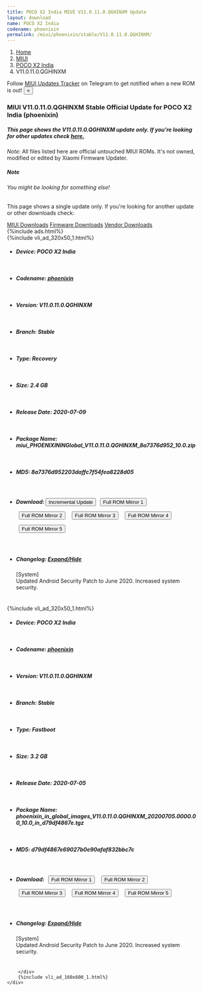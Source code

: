 ```yaml
---
title: POCO X2 India MIUI V11.0.11.0.QGHINXM Update
layout: download
name: POCO X2 India
codename: phoenixin
permalink: /miui/phoenixin/stable/V11.0.11.0.QGHINXM/
---
```

<nav aria-label="breadcrumb">
    <ol class="breadcrumb">
        <li class="breadcrumb-item"><a href="/">Home</a></li>
        <li class="breadcrumb-item"><a href="/miui/">MIUI</a></li>
        <li class="breadcrumb-item"><a href="/miui/phoenixin/">POCO X2 India</a></li>
        <li class="breadcrumb-item active" aria-current="page">V11.0.11.0.QGHINXM</li>
    </ol>
</nav>
<div class="alert alert-primary alert-dismissible fade show" role="alert">
    Follow <a href="https://t.me/MIUIUpdatesTracker" class="alert-link">MIUI Updates Tracker</a> on Telegram to get
    notified when a new ROM is out!
    <button type="button" class="close" data-dismiss="alert" aria-label="Close">
        <span aria-hidden="true">&times;</span>
    </button>
</div>
<div class="col-12 mx-auto">
    <h3 class="title bg-light p-2 rounded">MIUI V11.0.11.0.QGHINXM Stable Official Update for POCO X2 India (phoenixin)</h3>
    <h5>This page shows the V11.0.11.0.QGHINXM update only. If you're looking for other updates check
        <a href="/miui/phoenixin/">here.</a></h5>
    <p><i>Note: </i>All files listed here are official untouched MIUI ROMs.
        It's not owned, modified or edited by Xiaomi Firmware Updater.</p>
    <div class="card">
        <div class="card-body">
            <h5 class="card-title">Note</h5>
            <h6 class="card-subtitle mb-2 text-muted">You might be looking for something else!</h6>
            <p class="card-text">This page shows a single update only.
                If you're looking for another update or other downloads check:</p>
            <a href="/miui/" class="card-link">MIUI Downloads</a>
            <a href="/firmware/" class="card-link">Firmware Downloads</a>
            <a href="/vendor/" class="card-link">Vendor Downloads</a>
        </div>
    </div>
    {%include ads.html%}
    <div class="row justify-content-center">
        <div class="col-10" id="downloads">
                    <div class="card card-body">
            {%include vli_ad_320x50_1.html%}
            <ul class="list-unstyled">
                <li style="padding-bottom: 10px;">
                    <h5><b>Device: </b>POCO X2 India</h5>
                </li>
                <li style="padding-bottom: 10px;">
                    <h5><b>Codename: </b> <a href="/miui/phoenixin/" target="_blank">phoenixin</a> </h5>
                </li>
                <li style="padding-bottom: 10px;">
                    <h5><b>Version: </b>V11.0.11.0.QGHINXM</h5>
                </li>
                <li style="padding-bottom: 10px;">
                    <h5><b>Branch: </b>Stable</h5>
                </li>
                <li style="padding-bottom: 10px;">
                    <h5><b>Type: </b>Recovery</h5>
                </li>
                <li style="padding-bottom: 10px;">
                    <h5><b>Size: </b>2.4 GB</h5>
                </li>
                <li style="padding-bottom: 10px;">
                    <h5><b>Release Date: </b>2020-07-09</h5>
                </li>
                <li style="padding-bottom: 10px;">
                    <h5><b>Package Name: </b><span id="filename" class="text-dark">miui_PHOENIXININGlobal_V11.0.11.0.QGHINXM_8a7376d952_10.0.zip</span></h5>
                </li>
                <li style="padding-bottom: 10px;">
                    <h5><b>MD5: </b><span id="md5" class="text-muted">8a7376d952203daffc7f54fea8228d05</span></h5>
                </li>
                <li style="padding-bottom: 10px;">
                    <h5><b>Download: </b><button type="button" id="incremental_download" class="btn btn-warning" onclick="window.open('https://bigota.d.miui.com/V11.0.11.0.QGHINXM/miui-blockota-phoenixin_in_global-V11.0.7.0.QGHINXM-V11.0.11.0.QGHINXM-773fe81c10-10.0.zip', '_blank');"><i class="fa fa-download"></i> Incremental Update</button> <button type="button" id="download" class="btn btn-primary" style="margin: 7px;" onclick="window.open('https://cdn-ota.azureedge.net/V11.0.11.0.QGHINXM/miui_PHOENIXININGlobal_V11.0.11.0.QGHINXM_8a7376d952_10.0.zip', '_blank');"><i class="fa fa-download"></i> Full ROM Mirror 1</button> <button type="button" id="download" class="btn btn-primary" style="margin: 7px;" onclick="window.open('https://bn.d.miui.com/V11.0.11.0.QGHINXM/miui_PHOENIXININGlobal_V11.0.11.0.QGHINXM_8a7376d952_10.0.zip', '_blank');"><i class="fa fa-download"></i> Full ROM Mirror 2</button> <button type="button" id="download" class="btn btn-primary" style="margin: 7px;" onclick="window.open('https://ks3orig.bigota.d.miui.com/V11.0.11.0.QGHINXM/miui_PHOENIXININGlobal_V11.0.11.0.QGHINXM_8a7376d952_10.0.zip', '_blank');"><i class="fa fa-download"></i> Full ROM Mirror 3</button> <button type="button" id="download" class="btn btn-primary" style="margin: 7px;" onclick="window.open('https://airtel.bigota.d.miui.com/V11.0.11.0.QGHINXM/miui_PHOENIXININGlobal_V11.0.11.0.QGHINXM_8a7376d952_10.0.zip', '_blank');"><i class="fa fa-download"></i> Full ROM Mirror 4</button> <button type="button" id="download" class="btn btn-primary" style="margin: 7px;" onclick="window.open('https://hugeota.d.miui.com/V11.0.11.0.QGHINXM/miui_PHOENIXININGlobal_V11.0.11.0.QGHINXM_8a7376d952_10.0.zip', '_blank');"><i class="fa fa-download"></i> Full ROM Mirror 5</button></h5>
                </li>
                <li style="padding-bottom: 10px;">
                    <h5><b>Changelog: </b><a href="#phoenixin_1_changelog" data-toggle="collapse" role="button"
                            aria-expanded="false" aria-controls="phoenixin_1_changelog"> <i class="fa fa-arrow-down"
                                aria-hidden="true"></i> Expand/Hide</a></h5>
                    <div class="collapse" id="phoenixin_1_changelog">
                        <p id="changelog_text">[System]<br>Updated Android Security Patch to June 2020. Increased system security.</p>
                    </div>
                </li>
            </ul>
        </div>
        <div class="card card-body">
            {%include vli_ad_320x50_1.html%}
            <ul class="list-unstyled">
                <li style="padding-bottom: 10px;">
                    <h5><b>Device: </b>POCO X2 India</h5>
                </li>
                <li style="padding-bottom: 10px;">
                    <h5><b>Codename: </b> <a href="/miui/phoenixin/" target="_blank">phoenixin</a> </h5>
                </li>
                <li style="padding-bottom: 10px;">
                    <h5><b>Version: </b>V11.0.11.0.QGHINXM</h5>
                </li>
                <li style="padding-bottom: 10px;">
                    <h5><b>Branch: </b>Stable</h5>
                </li>
                <li style="padding-bottom: 10px;">
                    <h5><b>Type: </b>Fastboot</h5>
                </li>
                <li style="padding-bottom: 10px;">
                    <h5><b>Size: </b>3.2 GB</h5>
                </li>
                <li style="padding-bottom: 10px;">
                    <h5><b>Release Date: </b>2020-07-05</h5>
                </li>
                <li style="padding-bottom: 10px;">
                    <h5><b>Package Name: </b><span id="filename" class="text-dark">phoenixin_in_global_images_V11.0.11.0.QGHINXM_20200705.0000.00_10.0_in_d79df4867e.tgz</span></h5>
                </li>
                <li style="padding-bottom: 10px;">
                    <h5><b>MD5: </b><span id="md5" class="text-muted">d79df4867e69027b0e90afaf832bbc7c</span></h5>
                </li>
                <li style="padding-bottom: 10px;">
                    <h5><b>Download: </b> <button type="button" id="download" class="btn btn-primary" style="margin: 7px;" onclick="window.open('https://cdn-ota.azureedge.net/V11.0.11.0.QGHINXM/phoenixin_in_global_images_V11.0.11.0.QGHINXM_20200705.0000.00_10.0_in_d79df4867e.tgz', '_blank');"><i class="fa fa-download"></i> Full ROM Mirror 1</button> <button type="button" id="download" class="btn btn-primary" style="margin: 7px;" onclick="window.open('https://bn.d.miui.com/V11.0.11.0.QGHINXM/phoenixin_in_global_images_V11.0.11.0.QGHINXM_20200705.0000.00_10.0_in_d79df4867e.tgz', '_blank');"><i class="fa fa-download"></i> Full ROM Mirror 2</button> <button type="button" id="download" class="btn btn-primary" style="margin: 7px;" onclick="window.open('https://ks3orig.bigota.d.miui.com/V11.0.11.0.QGHINXM/phoenixin_in_global_images_V11.0.11.0.QGHINXM_20200705.0000.00_10.0_in_d79df4867e.tgz', '_blank');"><i class="fa fa-download"></i> Full ROM Mirror 3</button> <button type="button" id="download" class="btn btn-primary" style="margin: 7px;" onclick="window.open('https://airtel.bigota.d.miui.com/V11.0.11.0.QGHINXM/phoenixin_in_global_images_V11.0.11.0.QGHINXM_20200705.0000.00_10.0_in_d79df4867e.tgz', '_blank');"><i class="fa fa-download"></i> Full ROM Mirror 4</button> <button type="button" id="download" class="btn btn-primary" style="margin: 7px;" onclick="window.open('https://hugeota.d.miui.com/V11.0.11.0.QGHINXM/phoenixin_in_global_images_V11.0.11.0.QGHINXM_20200705.0000.00_10.0_in_d79df4867e.tgz', '_blank');"><i class="fa fa-download"></i> Full ROM Mirror 5</button></h5>
                </li>
                <li style="padding-bottom: 10px;">
                    <h5><b>Changelog: </b><a href="#phoenixin_2_changelog" data-toggle="collapse" role="button"
                            aria-expanded="false" aria-controls="phoenixin_2_changelog"> <i class="fa fa-arrow-down"
                                aria-hidden="true"></i> Expand/Hide</a></h5>
                    <div class="collapse" id="phoenixin_2_changelog">
                        <p id="changelog_text">[System]<br>Updated Android Security Patch to June 2020. Increased system security.</p>
                    </div>
                </li>
            </ul>
        </div>

        </div>
        {%include vli_ad_160x600_1.html%}
    </div>
</div>
